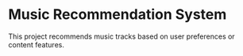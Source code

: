 # Music Recommendation System

This project recommends music tracks based on user preferences or content features.